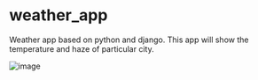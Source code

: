 # weather_app
Weather app based on python and django.
This app will show the temperature and haze of particular city.





![image](https://user-images.githubusercontent.com/41784183/121806371-2fc6ee80-cc6d-11eb-86e1-ff91fd21de97.png)
